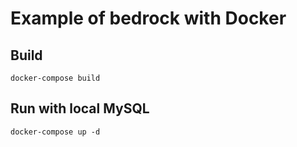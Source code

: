 # Example of bedrock with Docker

## Build

`docker-compose build`

## Run with local MySQL

`docker-compose up -d`